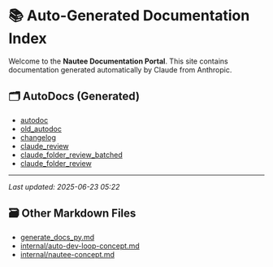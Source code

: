 # 📚 Auto-Generated Documentation Index

Welcome to the **Nautee Documentation Portal**. This site contains documentation generated automatically by Claude from Anthropic.

## 🗂️ AutoDocs (Generated)

- [autodoc](tools_autodoc_py.md)
- [old_autodoc](tools_old_autodoc_py.md)
- [changelog](tools_changelog_py.md)
- [claude_review](tools_claude_review_py.md)
- [claude_folder_review_batched](tools_claude_folder_review_batched_py.md)
- [claude_folder_review](tools_claude_folder_review_py.md)

---

_Last updated: 2025-06-23 05:22_

## 🗃️ Other Markdown Files

- [generate_docs_py.md](generate_docs_py.md)
- [internal/auto-dev-loop-concept.md](internal/auto-dev-loop-concept.md)
- [internal/nautee-concept.md](internal/nautee-concept.md)
